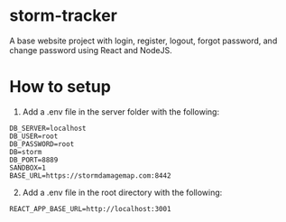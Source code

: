 # storm-tracker
A base website project with login, register, logout, forgot password, and change password using React and NodeJS.

# How to setup

1. Add a .env file in the server folder with the following:

```
DB_SERVER=localhost
DB_USER=root
DB_PASSWORD=root
DB=storm
DB_PORT=8889
SANDBOX=1
BASE_URL=https://stormdamagemap.com:8442
```

2. Add a .env file in the root directory with the following:

```
REACT_APP_BASE_URL=http://localhost:3001
```
